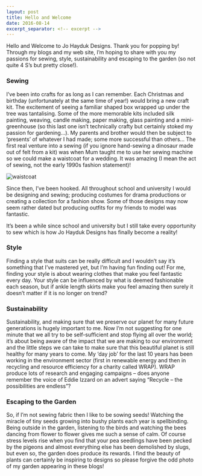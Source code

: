 ```yaml
---
layout: post
title: Hello and Welcome
date: 2016-08-14
excerpt_separator: <!-- excerpt -->
---
```



Hello and Welcome to Jo Hayduk Designs.  Thank you for popping by!  Through my blogs and my web site, I’m hoping to share with you my passions for sewing, style, sustainability and escaping to the garden (so not quite 4 S’s but pretty close!).

 <!-- excerpt -->

### Sewing

I’ve been into crafts for as long as I can remember.  Each Christmas and birthday (unfortunately at the same time of year!) would bring a new craft kit.  The excitement of seeing a familiar shaped box wrapped up under the tree was tantalising.  Some of the more memorable kits included silk painting, weaving, candle making, paper making, glass painting and a mini-greenhouse (so this last one isn’t technically crafty but certainly stoked my passion for gardening…).  My parents and brother would then be subject to ‘presents’ of whatever I had made; some more successful than others…
The first real venture into a sewing (if you ignore hand-sewing a dinosaur made out of felt from a kit) was when Mum taught me to use her sewing machine so we could make a waistcoat for a wedding.  It was amazing (I mean the act of sewing, not the early 1990s fashion statement)!

<img src="/jhdesigns_website/images/01blog01_web_small.jpg" alt="waistcoat" /> 


Since then, I’ve been hooked.  All throughout school and university I would be designing and sewing; producing costumes for drama productions or creating a collection for a fashion show.  Some of those designs may now seem rather dated but producing outfits for my friends to model was fantastic.

It’s been a while since school and university but I still take every opportunity to sew which is how Jo Hayduk Designs has finally become a reality!


### Style
Finding a style that suits can be really difficult and I wouldn’t say it’s something that I’ve mastered yet, but I’m having fun finding out!   For me, finding your style is about wearing clothes that make you feel fantastic every day.  Your style can be influenced by what is deemed fashionable each season, but if ankle length skirts make you feel amazing then surely it doesn’t matter if it is no longer on trend?


### Sustainability
Sustainability, and making sure that we preserve our planet for many future generations is hugely important to me.  Now I’m not suggesting for one minute that we all try to be self-sufficient and stop flying all over the world; it’s about being aware of the impact that we are making to our environment and the little steps we can take to make sure that this beautiful planet is still healthy for many years to come.
My ‘day job’ for the last 10 years has been working in the environment sector (first in renewable energy and then in recycling and resource efficiency for a charity called WRAP).  WRAP produce lots of research and engaging campaigns – does anyone remember the voice of Eddie Izzard on an advert saying “Recycle – the possibilities are endless”?


### Escaping to the Garden
So, if I’m not sewing fabric then I like to be sowing seeds!  Watching the miracle of tiny seeds growing into bushy plants each year is spellbinding.  Being outside in the garden, listening to the birds and watching the bees dancing from flower to flower gives me such a sense of calm.  Of course stress levels rise when you find that your pea seedlings have been pecked by the pigeons and almost everything else has been demolished by slugs, but even so, the garden does produce its rewards.  I find the beauty of plants can certainly be inspiring to designs so please forgive the odd photo of my garden appearing in these blogs!



